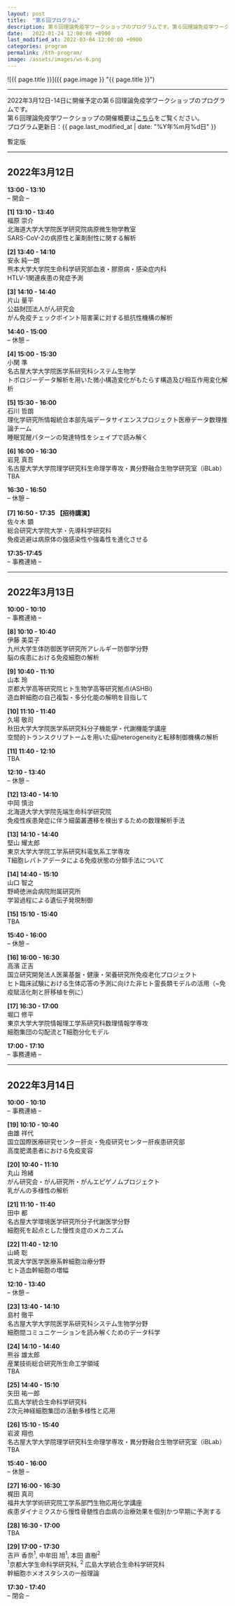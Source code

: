 ```yaml
---
layout: post
title:  "第６回プログラム"
description: 第６回理論免疫学ワークショップのプログラムです。第６回理論免疫学ワークショップの各講演の時間・講演者・講演タイトルを掲載しています。
date:   2022-01-24 12:00:00 +0900
last_modified_at: 2022-03-04 12:00:00 +0900
categories: program
permalink: /6th-program/
image: /assets/images/ws-6.png
---
```


![{{ page.title }}]({{ page.image }} "{{ page.title }}")

---

2022年3月12日-14日に開催予定の第６回理論免疫学ワークショップのプログラムです。  
第６回理論免疫学ワークショップの開催概要は[こちら](/6th-workshop)をご覧ください。  
プログラム更新日：{{ page.last_modified_at | date: "%Y年%m月%d日" }}

暫定版

---

## 2022年3月12日

**13:00 - 13:10**  
– 開会 –

**[1] 13:10 - 13:40**  
福原 崇介  
北海道大学大学院医学研究院病原微生物学教室  
SARS-CoV-2の病原性と薬剤耐性に関する解析

**[2] 13:40 - 14:10**  
安永 純一朗  
熊本大学大学院生命科学研究部血液・膠原病・感染症内科  
HTLV-1関連疾患の発症予測

**[3] 14:10 - 14:40**  
片山 量平  
公益財団法人がん研究会  
がん免疫チェックポイント阻害薬に対する抵抗性機構の解析

**14:40 - 15:00**  
– 休憩 –

**[4] 15:00 - 15:30**  
小関 準  
名古屋大学大学院医学系研究科システム生物学  
トポロジーデータ解析を用いた微小構造変化がもたらす構造及び相互作用変化解析

**[5] 15:30 - 16:00**  
石川 哲朗  
理化学研究所情報統合本部先端データサイエンスプロジェクト医療データ数理推論チーム　  
睡眠覚醒パターンの発達特性をシェイプで読み解く

**[6] 16:00 - 16:30**  
岩見 真吾  
名古屋大学大学院理学研究科生命理学専攻・異分野融合生物学研究室（iBLab）  
TBA

**16:30 - 16:50**  
– 休憩 –

**[7] 16:50 - 17:35 【招待講演】**  
佐々木 顕  
総合研究大学院大学・先導科学研究科  
免疫逃避は病原体の強感染性や強毒性を進化させる

**17:35-17:45**  
– 事務連絡 –


---

## 2022年3月13日

**10:00 - 10:10**  
– 事務連絡 –

**[8] 10:10 - 10:40**  
伊藤 美菜子  
九州大学生体防御医学研究所アレルギー防御学分野  
脳の疾患における免疫細胞の解析

**[9] 10:40 - 11:10**  
山本 玲  
京都大学高等研究院ヒト生物学高等研究拠点(ASHBi)  
造血幹細胞の自己複製・多分化能の解明を目指して

**[10] 11:10 - 11:40**  
久場 敬司  
秋田大学大学院医学系研究科分子機能学・代謝機能学講座  
空間的トランスクリプトームを用いた癌heterogeneityと転移制御機構の解析

**[11] 11:40 - 12:10**  
TBA

**12:10 - 13:40**  
– 休憩 –

**[12] 13:40 - 14:10**  
中岡 慎治  
北海道大学大学院先端生命科学研究院  
免疫性疾患発症に伴う細菌叢遷移を検出するための数理解析手法

**[13] 14:10 - 14:40**  
堅山 耀太郎  
東京大学大学院工学系研究科電気系工学専攻  
T細胞レパトアデータによる免疫状態の分類手法について

**[14] 14:40 - 15:10**  
山口 智之  
野崎徳洲会病院附属研究所  
学習過程による遺伝子発現制御

**[15] 15:10 - 15:40**  
TBA  

**15:40 - 16:00**  
– 休憩 –

**[16] 16:00 - 16:30**  
高濱 正吉  
国立研究開発法人医薬基盤・健康・栄養研究所免疫老化プロジェクト  
ヒト臨床試験における生体応答の予測に向けた非ヒト霊長類モデルの活用（~免疫賦活化剤と肝移植を例に）

**[17] 16:30 - 17:00**  
堀口 修平  
東京大学大学院情報理工学系研究科数理情報学専攻　  
細胞集団の勾配流とT細胞分化モデル

**17:00 - 17:10**  
– 事務連絡 –


---

## 2022年3月14日

**10:00 - 10:10**  
– 事務連絡 –

**[19] 10:10 - 10:40**  
由雄 祥代  
国立国際医療研究センター肝炎・免疫研究センター肝疾患研究部  
高度肥満患者における免疫変容

**[20] 10:40 - 11:10**  
丸山 玲緒  
がん研究会・がん研究所・がんエピゲノムプロジェクト  
乳がんの多様性の解析

**[21] 11:10 - 11:40**  
田中 都  
名古屋大学環境医学研究所分子代謝医学分野  
細胞死を起点とした慢性炎症のメカニズム

**[22] 11:40 - 12:10**  
山崎 聡  
筑波大学医学医療系幹細胞治療分野  
ヒト造血幹細胞の増幅

**12:10 - 13:40**  
– 休憩 –

**[23] 13:40 - 14:10**  
島村 徹平  
名古屋大学大学院医学系研究科システム生物学分野  
細胞間コミュニケーションを読み解くためのデータ科学

**[24] 14:10 - 14:40**  
熊谷 雄太郎  
産業技術総合研究所生命工学領域  
TBA

**[25] 14:40 - 15:10**  
矢田 祐一郎  
広島大学統合生命科学研究科  
2次元神経細胞集団の活動多様性と応用

**[26] 15:10 - 15:40**  
岩波 翔也  
名古屋大学大学院理学研究科生命理学専攻・異分野融合生物学研究室（iBLab）  
TBA

**15:40 - 16:00**  
– 休憩 –

**[27] 16:00 - 16:30**  
梶田 真司  
福井大学学術研究院工学系部門生物応用化学講座  
疾患ダイナミクスから慢性骨髄性白血病の治療効果を個別かつ早期に予測する

**[28] 16:30 - 17:00**  
TBA

**[29] 17:00 - 17:30**  
吉戸 香奈<sup>1</sup>, 中牟田 旭<sup>1</sup>, 本田 直樹<sup>2</sup>  
<sup>1</sup>京都大学生命科学研究科, <sup>2</sup> 広島大学統合生命科学研究科  
幹細胞ホメオスタシスの一般理論

**17:30 - 17:40**  
– 閉会 –

